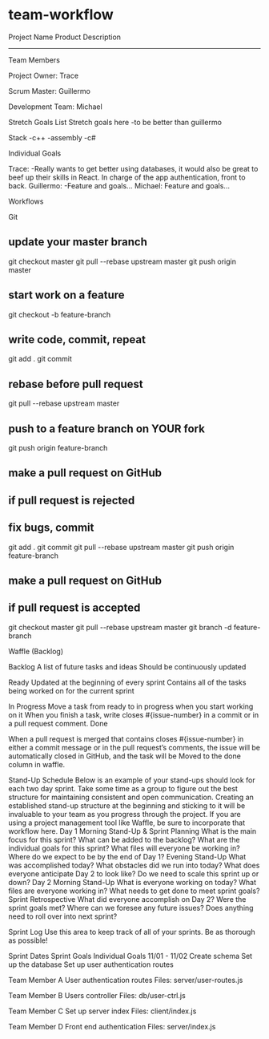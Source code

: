 # team-workflow
Project Name
Product Description
__________________________________________________________________________________________________________________

Team Members

Project Owner: Trace

Scrum Master: Guillermo

Development Team: Michael


Stretch Goals
List Stretch goals here
  -to be better than guillermo

Stack
  -c++
  -assembly
  -c#

Individual Goals

Trace:
  -Really wants to get better using databases, it would also be great to beef up their skills in React. In charge of the app authentication, front to back.
Guillermo:
  -Feature and goals...
Michael:
  Feature and goals...

Workflows

Git
## update your master branch
git checkout master
git pull --rebase upstream master
git push origin master

## start work on a feature
git checkout -b feature-branch

## write code, commit, repeat
git add .
git commit 

## rebase before pull request
git pull --rebase upstream master

## push to a feature branch on YOUR fork
git push origin feature-branch

## make a pull request on GitHub

## if pull request is rejected
## fix bugs, commit
git add .
git commit
git pull --rebase upstream master
git push origin feature-branch

## make a pull request on GitHub

## if pull request is accepted
git checkout master
git pull --rebase upstream master
git branch -d feature-branch


Waffle (Backlog)

Backlog
  A list of future tasks and ideas
  Should be continuously updated

  Ready
  Updated at the beginning of every sprint
  Contains all of the tasks being worked on for the current sprint

  In Progress
  Move a task from ready to in progress when you start working on it
  When you finish a task, write closes #{issue-number} in a commit or in a pull request comment.
  Done

  When a pull request is merged that contains closes #{issue-number} in either a commit message or in the pull request’s comments, the issue will be automatically closed in GitHub, and the task will be Moved to the done column in waffle.

Stand-Up Schedule
Below is an example of your stand-ups should look for each two day sprint. Take some time as a group to figure out the best structure for maintaining consistent and open communication. Creating an established stand-up structure at the beginning and sticking to it will be invaluable to your team as you progress through the project. If you are using a project management tool like Waffle, be sure to incorporate that workflow here.
Day 1
Morning Stand-Up & Sprint Planning
What is the main focus for this sprint?
What can be added to the backlog?
What are the individual goals for this sprint?
What files will everyone be working in?
Where do we expect to be by the end of Day 1?
Evening Stand-Up
What was accomplished today?
What obstacles did we run into today?
What does everyone anticipate Day 2 to look like?
Do we need to scale this sprint up or down?
Day 2
Morning Stand-Up
What is everyone working on today?
What files are everyone working in?
What needs to get done to meet sprint goals?
Sprint Retrospective
What did everyone accomplish on Day 2?
Were the sprint goals met?
Where can we foresee any future issues?
Does anything need to roll over into next sprint?

Sprint Log
Use this area to keep track of all of your sprints. Be as thorough as possible!

Sprint Dates
Sprint Goals
Individual Goals
11/01 - 11/02
Create schema
Set up the database
Set up user authentication routes

Team Member A
User authentication routes
Files: server/user-routes.js

Team Member B
Users controller
Files: db/user-ctrl.js

Team Member C
Set up server index
Files: client/index.js

Team Member D
Front end authentication
Files: server/index.js




